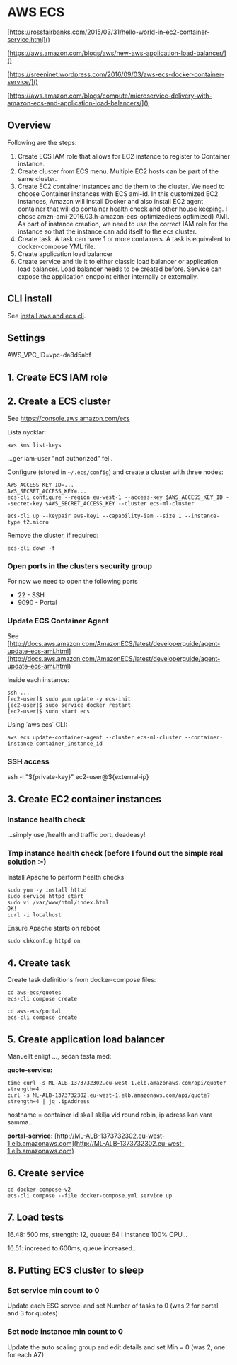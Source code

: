 # AWS ECS

[https://rossfairbanks.com/2015/03/31/hello-world-in-ec2-container-service.html]()

[https://aws.amazon.com/blogs/aws/new-aws-application-load-balancer/]()

[https://sreeninet.wordpress.com/2016/09/03/aws-ecs-docker-container-service/]()

[https://aws.amazon.com/blogs/compute/microservice-delivery-with-amazon-ecs-and-application-load-balancers/]()

## Overview

Following are the steps:

1. Create ECS IAM role that allows for EC2 instance to register to Container instance.
1. Create cluster from ECS menu. Multiple EC2 hosts can be part of the same cluster.
1. Create EC2 container instances and tie them to the cluster. We need to choose Container instances with ECS ami-id. In this customized EC2 instances, Amazon will install Docker and also install EC2 agent container that will do container health check and other house keeping.  I chose amzn-ami-2016.03.h-amazon-ecs-optimized(ecs optimized) AMI. As part of instance creation, we need to use the correct IAM role for the instance so that the instance can add itself to the ecs cluster.
1. Create task. A task can have 1 or more containers. A task is equivalent to docker-compose YML file.
1. Create application load balancer
1. Create service and tie it to either classic load balancer or application load balancer. Load balancer needs to be created before. Service can expose the application endpoint either internally or externally.

## CLI install

See [install aws and ecs cli](http://docs.aws.amazon.com/AmazonECS/latest/developerguide/get-set-up-for-amazon-ecs.html#install_ecs_cli).

## Settings

AWS_VPC_ID=vpc-da8d5abf

## 1. Create ECS IAM role


## 2. Create a ECS cluster

See https://console.aws.amazon.com/ecs

Lista nycklar:

	aws kms list-keys

...ger iam-user "not authorized" fel..

Configure (stored in `~/.ecs/config`) and create a cluster with three nodes:

    AWS_ACCESS_KEY_ID=...
    AWS_SECRET_ACCESS_KEY=...
    ecs-cli configure --region eu-west-1 --access-key $AWS_ACCESS_KEY_ID --secret-key $AWS_SECRET_ACCESS_KEY --cluster ecs-ml-cluster

    ecs-cli up --keypair aws-key1 --capability-iam --size 1 --instance-type t2.micro

Remove the cluster, if required:

    ecs-cli down -f

### Open ports in the clusters security group

For now we need to open the following ports

* 22 - SSH
* 9090 - Portal

### Update ECS Container Agent

See [http://docs.aws.amazon.com/AmazonECS/latest/developerguide/agent-update-ecs-ami.html](http://docs.aws.amazon.com/AmazonECS/latest/developerguide/agent-update-ecs-ami.html)

Inside each instance:

	ssh ...
	[ec2-user]$ sudo yum update -y ecs-init
	[ec2-user]$ sudo service docker restart 
	[ec2-user]$ sudo start ecs
	
Using ´aws ecs´ CLI:

	aws ecs update-container-agent --cluster ecs-ml-cluster --container-instance container_instance_id	
### SSH access

ssh -i "${private-key}" ec2-user@${external-ip}

## 3. Create EC2 container instances

### Instance health check

...simply use /health and traffic port, deadeasy!

### Tmp instance health check (before I found out the simple real solution :-)

Install Apache to perform health checks

	sudo yum -y install httpd    
	sudo service httpd start
	sudo vi /var/www/html/index.html
	OK!
	curl -i localhost
	
Ensure Apache starts on reboot
	
	sudo chkconfig httpd on
	
## 4. Create task

Create task definitions from docker-compose files:

    cd aws-ecs/quotes
    ecs-cli compose create

    cd aws-ecs/portal
    ecs-cli compose create



## 5. Create application load balancer

Manuellt enligt ..., sedan testa med:

**quote-service:**

	time curl -s ML-ALB-1373732302.eu-west-1.elb.amazonaws.com/api/quote?strength=4
	curl -s ML-ALB-1373732302.eu-west-1.elb.amazonaws.com/api/quote?strength=4 | jq .ipAddress

hostname = container id skall skilja vid round robin, ip adress kan vara samma...
 	
**portal-service:** [http://ML-ALB-1373732302.eu-west-1.elb.amazonaws.com](http://ML-ALB-1373732302.eu-west-1.elb.amazonaws.com)	

## 6. Create service 

    cd docker-compose-v2
    ecs-cli compose --file docker-compose.yml service up
      
## 7. Load tests

16.48: 500 ms, strength: 12, queue: 64
I instance 100% CPU...

16.51: increaed to 600ms, queue increased...

## 8. Putting ECS cluster to sleep

### Set service min count to 0

Update each ESC servcei and set Number of tasks to 0 (was 2 for portal and 3 for quotes)
 
### Set node instance min count to 0

Update the auto scaling group and edit details and set Min = 0 (was 2, one for each AZ)
